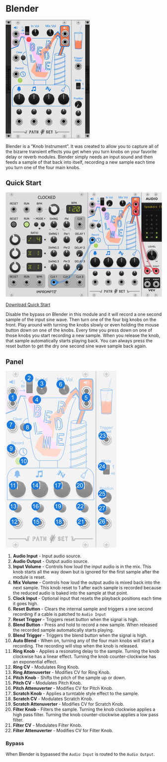# Blender
![Image of Blender module](../images/Blender.png)

Blender is a “Knob Instrument”. It was created to allow you to capture all of the bizarre transient effects you get when you turn knobs on your favorite delay or reverb modules. Blender simply needs an input sound and then feeds a sample of that back into itself, recording a new sample each time you turn one of the four main knobs.

## Quick Start

![Image of step controls](../images/Blender/quick_start_1.png)

[Download Quick Start](../examples/Blender/Blender_QuickStart.vcvs?raw=true)

Disable the bypass on Blender in this module and it will record a one second sample of the input sine wave. Then turn one of the four big knobs on the front. Play around with turning the knobs slowly or even holding the mouse button down on one of the knobs. Every time you press down on one of those knobs you start recording a new sample. When you release the knob, that sample automatically starts playing back. You can always press the reset button to get the dry one second sine wave sample back again.

## Panel

![Image of step controls](../images/Blender/labels.png)

1. **Audio Input** - Input audio source.
2. **Audio Output** - Output audio source. 
3. **Input Volume** - Controls how loud the input audio is in the mix. This knob starts all the way down but is ignored for the first sample after the module is reset. 
4. **Mix Volume** - Controls how loud the output audio is mixed back into the next sample. This knob reset to 1 after each sample is recorded because the reduced audio is baked into the sample at that point.
5. **Clock Input** - Optional input that resets the playback positions each time it goes high. 
6. **Reset Button** - Clears the internal sample and triggers a one second recording if a cable is patched to `Audio Input`
7. **Reset Trigger** - Triggers reset button when the signal is high.
8. **Blend Button** - Press and hold to record a new sample. When released the recorded sample automatically starts playing.
9. **Blend Trigger** - Triggers the blend button when the signal is high.
10. **Auto Blend** - When on, turning any of the four main knobs will start a recording. The recording will stop when the knob is released.
11. **Ring Knob** - Applies a resonating delay to the sample. Turning the knob clockwise has a linear effect. Turning the knob counter-clockwise has an exponential effect.
12. **Ring CV** - Modulates Ring Knob.
13. **Ring Attenuverter** - Modifies CV for Ring Knob.
14. **Pitch Knob** - Shifts the pitch of the sample up or down.
15. **Pitch CV** - Modulates Pitch Knob.
16. **Pitch Attenuverter** - Modifies CV for Pitch Knob.
17. **Scratch Knob** - Applies a turntable style effect to the sample.
18. **Scratch CV** - Modulates Scratch Knob.
19. **Scratch Attenuverter** - Modifies CV for Scratch Knob.
20. **Filter Knob** - Filters the sample. Turning the knob clockwise applies a high pass filter. Turning the knob counter-clockwise applies a low pass filter.
22. **Filter CV** - Modulates Filter Knob.
22. **Filter Attenuverter** - Modifies CV for Filter Knob.

### Bypass
When Blender is bypassed the `Audio Input` is routed to the `Audio Output`.
